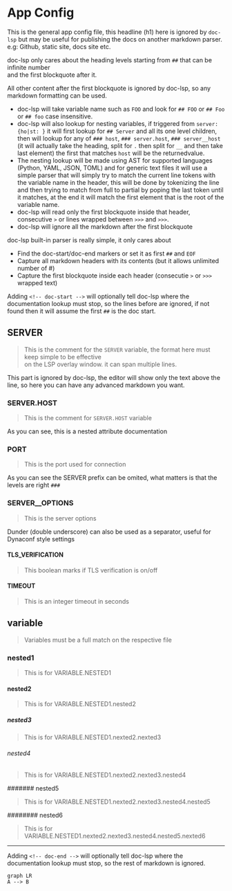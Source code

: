 # App Config

This is the general app config file, this headline (h1) here is ignored by `doc-lsp` but may be useful for publishing the docs on another markdown parser. e.g: Github, static site, docs site etc.

doc-lsp only cares about the heading levels starting from `##` that can be infinite number  
and the first blockquote after it.

All other content after the first blockquote is ignored by doc-lsp, so any markdown formatting can be used.

- doc-lsp will take variable name such as `FOO` and look for `## FOO` or `## Foo` or `## foo` case insensitive.
- doc-lsp will also lookup for nesting variables, if triggered from `server: {ho|st: }` it will first lookup for `## Server` and all its one level children, then will lookup for any of `### host`, `### server.host`, `### server__host` (it will actually take the heading, split for `.` then split for `__` and then take last element) the first that matches `host` will be the returnedvalue.
- The nesting lookup will be made using AST for supported languages (Python, YAML, JSON, TOML) and for generic text files it will use a simple parser that will simply try to match the current line tokens with the variable name in the header, this will be done by tokenizing the line and then trying to match from full to partial by poping the last token until it matches, at the end it will match the first element that is the root of the variable name.
- doc-lsp will read only the first blockquote inside that header, consecutive `>` or lines wrapped between `>>>` and `>>>`.
- doc-lsp will ignore all the markdown after the first blockquote  

doc-lsp built-in parser is really simple, it only cares about

- Find the doc-start/doc-end markers or set it as first `##` and `EOF`
- Capture all markdown headers with its contents (but it allows unlimited number of #)
- Capture the first blockquote inside each header (consecutie `>` or `>>>` wrapped text)

Adding `<!-- doc-start -->` will optionally tell doc-lsp where the documentation lookup must stop, so the lines before are ignored, if not found then it will assume the first `##` is the doc start.

<!-- doc-start -->

## SERVER
> This is the comment for the `SERVER` variable, the format here must keep simple to be effective  
on the LSP overlay window. 
> it can span multiple lines.

This part is ignored by doc-lsp, the editor will show only the text above the line, so here you can have
any advanced markdown you want.

### SERVER.HOST

> This is the comment for `SERVER.HOST` variable 


As you can see, this is a nested attribute documentation

### PORT

> This is the port used for connection

As you can see the SERVER prefix can be omited, what matters is that the levels are right `###`

### SERVER__OPTIONS

> This is the server options

Dunder (double underscore) can also be used as a separator, useful for Dynaconf style settings

#### TLS_VERIFICATION

> This boolean marks if TLS verification is on/off

#### TIMEOUT

> This is an integer timeout in seconds

## variable

> Variables must be a full match on the respective file

### nested1

> This is for VARIABLE.NESTED1

#### nested2

> This is for VARIABLE.NESTED1.nested2


##### nested3

> This is for VARIABLE.NESTED1.nexted2.nexted3

###### nested4

> This is for VARIABLE.NESTED1.nexted2.nexted3.nested4

####### nested5

> This is for VARIABLE.NESTED1.nexted2.nexted3.nested4.nested5


######## nested6

> This is for VARIABLE.NESTED1.nexted2.nexted3.nested4.nested5.nexted6


---

<!-- doc-end -->

Adding `<!-- doc-end -->` will optionally tell doc-lsp where the documentation lookup must stop, so the rest of markdown is ignored.

```mermaid
graph LR
A --> B
```
